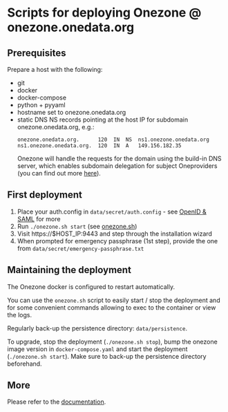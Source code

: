 # Scripts for deploying Onezone @ onezone.onedata.org

## Prerequisites

Prepare a host with the following:
* git
* docker
* docker-compose
* python + pyyaml
* hostname set to onezone.onedata.org
* static DNS NS records pointing at the host IP for subdomain onezone.onedata.org, e.g.:
  ```
  onezone.onedata.org.      120  IN  NS  ns1.onezone.onedata.org
  ns1.onezone.onedata.org.  120  IN  A   149.156.182.35
  ```
  Onezone will handle the requests for the domain using the build-in DNS server,
  which enables subdomain delegation for subject Oneproviders (you can find out
  more [here][Subdomain delegation]).


## First deployment

1. Place your auth.config in `data/secret/auth.config` - see [OpenID & SAML] for more
2. Run `./onezone.sh start` (see [onezone.sh]) 
3. Visit https://$HOST_IP:9443 and step through the installation wizard
4. When prompted for emergency passphrase (1st step), provide the one from `data/secret/emergency-passphrase.txt`


## Maintaining the deployment

The Onezone docker is configured to restart automatically. 

You can use the `onezone.sh` script to easily start / stop the deployment and
for some convenient commands allowing to exec to the container or view the logs.

Regularly back-up the persistence directory: `data/persistence`.

To upgrade, stop the deployment (`./onezone.sh stop`), bump the onezone image 
version in `docker-compose.yaml` and start the deployment (`./onezone.sh start`).
Make sure to back-up the persistence directory beforehand.


## More

Please refer to the [documentation][onezone docs].


[Subdomain delegation]: https://onedata.org/#/home/documentation/doc/administering_onedata/onezone_tutorial[dns-records-setup-for-subdomain-delegation].html
[onezone.sh]: ../../README.md#onezone.sh
[OpenID & SAML]: https://onedata.org/#/home/documentation/doc/administering_onedata/openid_saml_configuration/openid_saml_configuration_19_02.html
[onezone docs]: https://onedata.org/#/home/documentation/doc/administering_onedata/onezone_tutorial.html
